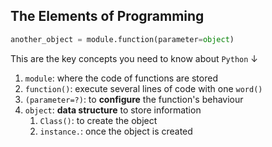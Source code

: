 ## The Elements of Programming

```python
another_object = module.function(parameter=object)
```

This are the key concepts you need to know about `Python` ↓

1. `module`: where the code of functions are stored
2. `function()`: execute several lines of code with one `word()`
3. `(parameter=?)`: to **configure** the function's behaviour
4. `object`: **data structure** to store information
    1. `Class()`: to create the object
    2. `instance.`: once the object is created
